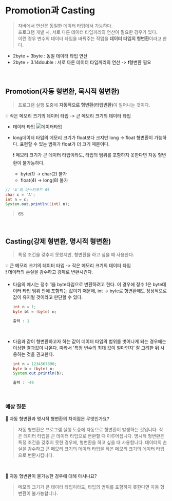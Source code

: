# Promotion과 Casting

> 자바에서 연산은 동일한 데이터 타입에서 가능하다.  
> 프로그램 개발 시, 서로 다른 데이터 타입끼리의 연산이 필요한 경우가 있다.  
> 이런 경우 변수의 데이터 타입을 바꿔주는 작업을 <b>데이터 타입의 형변환</b>이라고 한다.

- 2byte + 3byte : 동일 데이터 타입 연산
- 2byte + 3.14double : 서로 다른 데이터 타입끼리의 연산 -> ❗️형변환 필요

<br>

## Promotion(자동 형변환, 묵시적 형변환)

> 프로그램 실행 도중에 <b>자동적으로 형변환(타입변환)</b>이 일어나는 것이다.

💡 작은 메모리 크기의 데이터 타입 -> 큰 메모리 크기의 데이터 타입

- 데이터 타입
  ![데이터타입](https://user-images.githubusercontent.com/63037344/149098721-ee6c8d58-1275-4f4a-bc9e-640ee400dcef.jpg)

- long데이터 타입의 메모리 크기가 float보다 크지만 long -> float 형변환이 가능하다. 표현할 수 있는 범위가 float가 더 크기 때문이다.

  ❗️ 메모리 크기가 큰 데이터 타입이라도, 타입의 범위를 포함하지 못한다면 자동 형변환이 불가능하다.

  - byte(1) -> char(2) 불가
  - float(4) -> long(8) 불가

```java
// 'A'의 아스키코드 65
char c = 'A';
int n = c;
System.out.println((int) n);
```

> 65

 <br>

## Casting(강제 형변환, 명시적 형변환)

> 특정 조건을 갖추지 못했지만, 형변환을 하고 싶을 때 사용한다.

💡 큰 메모리 크기의 데이터 타입 -> 작은 메모리 크기의 데이터 타입  
❗️ 데이터의 손실을 감수하고 강제로 변환시킨다.

- 다음의 예시는 정수 1을 byte타입으로 변환하려고 한다. 이 경우에 정수 1은 byte데이터 타입 범위 안에 포함되는 값이기 때문에, int -> byte로 형변환해도 정상적으로 값이 유지될 것이라고 판단할 수 있다.

  ```java
  int n = 1;
  byte bt = (byte) n;

  출력 : 1
  ```

<br>

- 다음과 같이 형변환하고자 하는 값이 데이터 타입의 범위를 벗어나게 되는 경우에는 이상한 결과값이 나온다. 따라서 '특정 변수의 최대 값이 얼마인지' 잘 고려한 뒤 사용하는 것을 권고한다.

  ```java
  int n = 1234567890;
  byte b = (byte) n;
  System.out.println(b);

  출력 : -46
  ```

<br>

### 예상 질문

📌 자동 형변환과 명시적 형변환의 차이점은 무엇인가요?

> 자동 형변환은 프로그램 실행 도중에 자동으로 형변환이 발생하는 것입니다. 작은 데이터 타입을 큰 데이터 타입으로 변환할 때 이루어집니다. 명시적 형변환은 특정 조건을 갖추지 못한 경우에, 형변환을 하고 싶을 때 사용합니다. 데이터의 손실을 감수하고 큰 메모리 크기의 데이터 타입을 작은 메모리 크기의 데이터 타입으로 변환시킵니다.

<br/>
 
 📌 자동 형변환이 불가능한 경우에 대해 아시나요?
 > 메모리 크기가 큰 데이터 타입이라도, 타입의 범위를 포함하지 못한다면 자동 형변환이 불가능합니다.
<br/>

